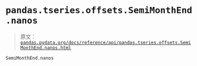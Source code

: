# `pandas.tseries.offsets.SemiMonthEnd.nanos`

> 原文：[`pandas.pydata.org/docs/reference/api/pandas.tseries.offsets.SemiMonthEnd.nanos.html`](https://pandas.pydata.org/docs/reference/api/pandas.tseries.offsets.SemiMonthEnd.nanos.html)

```py
SemiMonthEnd.nanos
```
